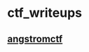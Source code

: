 # ctf_writeups

## [angstromctf](https://github.com/s1f10220137/ctf_writeups/tree/main/angstromctf)

